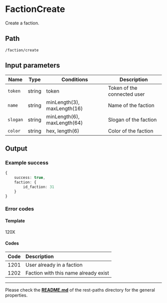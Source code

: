 # FactionCreate
Create a faction.

## Path
`/faction/create`

## Input parameters
| Name | Type | Conditions | Description |
| --- | --- | --- | --- |
| `token` | string | token | Token of the connected user |
| `name` | string | minLength(3), maxLength(16) | Name of the faction |
| `slogan` | string | minLength(6), maxLength(64) | Slogan of the faction |
| `color` | string | hex, length(6) | Color of the faction |

## Output

### Example success
```TypeScript
{
    success: true,
    faction: {
        id_faction: 31
    }
}
```

### Error codes
#### Template
120X

#### Codes
| Code | Description |
| ---: | :--- |
| 1201 | User already in a faction |
| 1202 | Faction with this name already exist |

---
Please check the **[README.md](../README.md)** of the rest-paths directory for the general properties.
